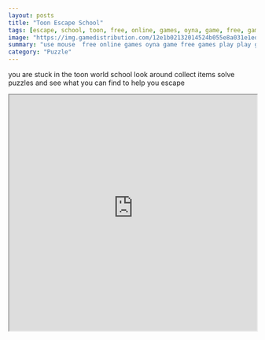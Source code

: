 ```yaml
---
layout: posts
title: "Toon Escape School"
tags: [escape, school, toon, free, online, games, oyna, game, free, games, play, play, games]
image: "https://img.gamedistribution.com/12e1b02132014524b055e8a031e1eddc.jpg"
summary: "use mouse  free online games oyna game free games play play games"
category: "Puzzle"
---
```


you are stuck in the toon world school look around collect items solve puzzles and see what you can find to help you escape

<iframe width="100%" height="480px;" src="https://flash.gamedistribution.com?game=12e1b02132014524b055e8a031e1eddc"></iframe>
